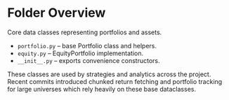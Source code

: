 # Folder Overview

Core data classes representing portfolios and assets.
- `portfolio.py` – base Portfolio class and helpers.
- `equity.py` – EquityPortfolio implementation.
- `__init__.py` – exports convenience constructors.

These classes are used by strategies and analytics across the project.
Recent commits introduced chunked return fetching and portfolio tracking for
large universes which rely heavily on these base dataclasses.
